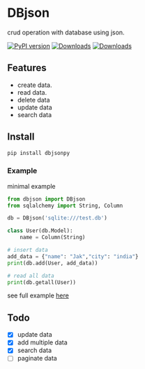 # DBjson

crud operation with database using json.

 [![PyPI version](https://badge.fury.io/py/dbjsonpy.svg)](https://pypi.org/project/dbjsonpy/)
 [![Downloads](https://pepy.tech/badge/dbjsonpy/month)](https://pepy.tech/project/dbjsonpy)
 [![Downloads](https://static.pepy.tech/personalized-badge/dbjsonpy?period=total&units=international_system&left_color=green&right_color=blue&left_text=Total%20Downloads)](https://pepy.tech/project/dbjsonpy)

## Features 

 * create data.
 * read data.
 * delete data
 * update data
 * search data

## Install 
```python
pip install dbjsonpy
```
### Example

minimal example
```python
from dbjson import DBjson
from sqlalchemy import String, Column

db = DBjson('sqlite:///test.db')

class User(db.Model):
    name = Column(String)

# insert data
add_data = {"name": "Jak","city": "india"}
print(db.add(User, add_data))

# read all data
print(db.getall(User))
```

see full example [here](examples/test.py)

## Todo

 - [x] update data
 - [x] add multiple data
 - [x] search data
 - [ ] paginate data
